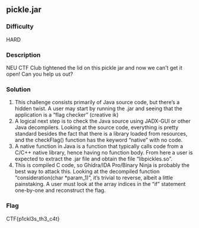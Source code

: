 ## pickle.jar
### Difficulty
HARD
### Description
NEU CTF Club tightened the lid on this pickle jar and now we can't get it open! Can you help us out?
### Solution
1. This challenge consists primarily of Java source code, but there’s a hidden twist. A user may start by running the 
   .jar and seeing that the application is a “flag checker” (creative ik)
1. A logical next step is to check the Java source using JADX-GUI or other Java decompilers. Looking at the source code, 
   everything is pretty standard besides the fact that there is a library loaded from resources, and the checkFlag() 
   function has the keyword “native” with no code.
1. A native function in Java is a function that typically calls code from a C/C++ native library, hence having no 
   function body. From here a user is expected to extract the .jar file and obtain the file “libpickles.so”.
1. This is compiled C code, so Ghidra/IDA Pro/Binary Ninja is probably the best way to attack this. Looking at the 
   decompiled function “consideration(char *param_1)”, it’s trivial to reverse, albeit a little painstaking. A user must 
   look at the array indices in the “if” statement one-by-one and reconstruct the flag.
### Flag
CTF{p1ckl3s_th3_c4t}
